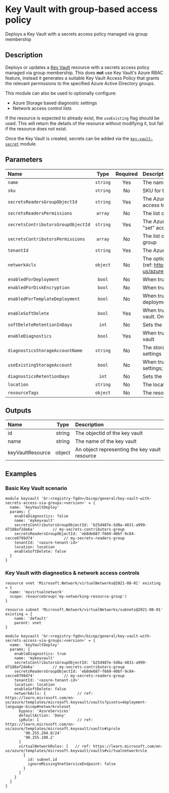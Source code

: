 # Key Vault with group-based access policy

Deploys a Key Vault with a secrets access policy managed via group membership

## Description

Deploys or updates a [Key Vault](https://azure.microsoft.com/en-us/products/key-vault/) resource with a secrets access policy managed via group membership. This does **not** use Key Vault's Azure RBAC feature, instead it generates a suitable Key Vault Access Policy that grants the relevant permissions to the specified Azure Active Directory groups.

This module can also be used to optionally configure:
* Azure Storage based diagnostic settings
* Network access control lists

If the resource is expected to already exist, the `useExisting` flag should be used. This will return the details of the resource without modifying it, but fail if the resource does not exist.

Once the Key Vault is created, secrets can be added via the [`key-vault-secret`](https://github.com/endjin/Endjin.RecommendedPractices.Bicep/tree/main/modules/general/key-vault-secret) module.

## Parameters

| Name                               | Type     | Required | Description                                                                                                                                                   |
| :--------------------------------- | :------: | :------: | :------------------------------------------------------------------------------------------------------------------------------------------------------------ |
| `name`                             | `string` | Yes      | The name of the key vault                                                                                                                                     |
| `sku`                              | `string` | No       | SKU for the key vault                                                                                                                                         |
| `secretsReadersGroupObjectId`      | `string` | Yes      | The AzureAD objectId for the group to be granted "get" access to secrets                                                                                      |
| `secretsReadersPermissions`        | `array`  | No       | The list of secret permissions granted to the "reader" group                                                                                                  |
| `secretsContributorsGroupObjectId` | `string` | Yes      | The AzureAD objectId for the group to be granted "get" & "set" access to secrets                                                                              |
| `secretsContributorsPermissions`   | `array`  | No       | The list of secret permissions granted to the "contributors" group                                                                                            |
| `tenantId`                         | `string` | Yes      | The Azure tenantId of the key vault                                                                                                                           |
| `networkAcls`                      | `object` | No       | The optional network rules securing access to the key vault (ref: https://learn.microsoft.com/en-us/azure/templates/microsoft.keyvault/vaults#networkruleset) |
| `enabledForDeployment`             | `bool`   | No       | When true, the key vault will be accessible by deployments                                                                                                    |
| `enabledForDiskEncryption`         | `bool`   | No       | When true, the key vault will be accessible for disk encryption                                                                                               |
| `enabledForTemplateDeployment`     | `bool`   | No       | When true, the key vault will be accessible by ARM deployments                                                                                                |
| `enableSoftDelete`                 | `bool`   | Yes      | When true, 'soft delete' functionality is enabled for this key vault. Once set to true, it cannot be reverted to false.                                       |
| `softDeleteRetentionInDays`        | `int`    | No       | Sets the retention policy if this key vault is soft deleted                                                                                                   |
| `enableDiagnostics`                | `bool`   | Yes      | When true, diagnostics settings will be enabled for the key vault                                                                                             |
| `diagnosticsStorageAccountName`    | `string` | No       | The storage account name to be used for key vault diagnostic settings                                                                                         |
| `useExistingStorageAccount`        | `bool`   | No       | When true, an existing storage account be used for diagnotics settings; When false, the storage account is created/updated                                    |
| `diagnosticsRetentionDays`         | `int`    | No       | Sets the retention policy for diagnostics settings data, in days                                                                                              |
| `location`                         | `string` | No       | The location of the key vault                                                                                                                                 |
| `resourceTags`                     | `object` | No       | The resource tags applied to resources                                                                                                                        |

## Outputs

| Name             | Type   | Description                                   |
| :--------------- | :----: | :-------------------------------------------- |
| id               | string | The objectId of the key vault                 |
| name             | string | The name of the key vault                     |
| keyVaultResource | object | An object representing the key vault resource |

## Examples

### Basic Key Vault scenario

```bicep
module keyvault 'br:<registry-fqdn>/bicep/general/key-vault-with-secrets-access-via-groups:<version>' = {
  name: 'keyVaultDeploy'
  params: {
    enableDiagnostics: false
    name: 'mykeyvault'
    secretsContributorsGroupObjectId: 'b25d487e-5d8a-4831-a999-d7188af2de6a'        // my-secrets-contributors-group
    secretsReadersGroupObjectId: 'eb8de687-f669-40bf-9c84-cecce0799d74'             // my-secrets-readers-group
    tenantId: '<azure-tenant-id>'
    location: location
    enableSoftDelete: false
  }
}
```

### Key Vault with diagnostics & network access controls

```bicep
resource vnet 'Microsoft.Network/virtualNetworks@2021-08-01' existing = {
  name: 'myvirtualnetwork'
  scope: resourceGroup('my-networking-resource-group')
}

resource subnet 'Microsoft.Network/virtualNetworks/subnets@2021-08-01' existing = {
    name: 'default'
    parent: vnet
}

module keyvault 'br:<registry-fqdn>/bicep/general/key-vault-with-secrets-access-via-groups:<version>' = {
  name: 'keyVaultDeploy'
  params: {
    enableDiagnostics: true
    name: 'mykeyvault'
    secretsContributorsGroupObjectId: 'b25d487e-5d8a-4831-a999-d7188af2de6a'        // my-secrets-contributors-group
    secretsReadersGroupObjectId: 'eb8de687-f669-40bf-9c84-cecce0799d74'             // my-secrets-readers-group
    tenantId: '<azure-tenant-id>'
    location: location
    enableSoftDelete: false
    networkAcls: {              // ref: https://learn.microsoft.com/en-us/azure/templates/microsoft.keyvault/vaults?pivots=deployment-language-bicep#networkruleset
      bypass: 'AzureServices'
      defaultAction: 'Deny'
      ipRule: [                 // ref: https://learn.microsoft.com/en-us/azure/templates/microsoft.keyvault/vaults#iprule
        '90.255.204.0/24'
        '90.255.100.2'
      ]
      virtualNetworkRules: [   // ref: https://learn.microsoft.com/en-us/azure/templates/microsoft.keyvault/vaults#virtualnetworkrule
        {
          id: subnet.id
          ignoreMissingVnetServiceEndpoint: false
        }
      ]
    }
  }
}
```